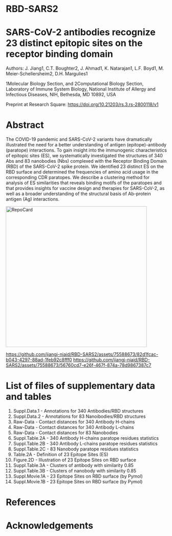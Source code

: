 # RBD-SARS2

# SARS-CoV-2 antibodies recognize 23 distinct epitopic sites on the receptor binding domain

Authors: J. Jiang1, C.T. Boughter2, J. Ahmad1, K. Natarajan1, L.F. Boyd1, M. Meier-Schellersheim2, D.H. Margulies1

1Molecular Biology Section, and 2Computational Biology Section, Laboratory of Immune System Biology, National Institute of Allergy and Infectious Diseases, NIH, Bethesda, MD 10892, USA

Preprint at Research Square:  https://doi.org/10.21203/rs.3.rs-2800118/v1

# Abstract
The COVID-19 pandemic and SARS-CoV-2 variants have dramatically illustrated the need for a better understanding of antigen (epitope)-antibody (paratope) interactions. To gain insight into the immunogenic characteristics of epitopic sites (ES), we systematically investigated the structures of 340 Abs and 83 nanobodies (Nbs) complexed with the Receptor Binding Domain (RBD) of the SARS-CoV-2 spike protein. We identified 23 distinct ES on the RBD surface and determined the frequencies of amino acid usage in the corresponding CDR paratopes. We describe a clustering method for analysis of ES similarities that reveals binding motifs of the paratopes and that provides insights for vaccine design and therapies for SARS-CoV-2, as well as a broader understanding of the structural basis of Ab-protein antigen (Ag) interactions.

<img width="440" alt="RepoCard" src="https://github.com/jiangj-niaid/RBD-SARS2/assets/75588673/7d5ed76b-95b0-4ddf-acb0-35d306fe2e68">

https://github.com/jiangj-niaid/RBD-SARS2/assets/75588673/82d1fcac-b043-4297-88ad-1feb92c8fff0
https://github.com/jiangj-niaid/RBD-SARS2/assets/75588673/56760cd7-e26f-467f-874a-78d9867387c7

# List of files of supplementary data and tables

01.	Suppl.Data.1 - Annotations for 340 Antibodies/RBD structures
02.	Suppl.Data.2 - Annotations for 83 Nanoibodies/RBD structures
03.	Raw-Data - Contact distances for 340 Antibody H-chains
03.	Raw-Data - Contact distances for 340 Antibody L-chains
04.	Raw-Data - Contact distances for 83 Nanobodies
05. Suppl.Table.2A - 340 Antibody H-chains paratope residues statistics
05. Suppl.Table.2B - 340 Antibody L-chains paratope residues statistics
06. Suppl.Table.2C - 83 Nanobody paratope residues statistics
07. Table.2A - Definition of 23 Epitope Sites (ES)
08. Figure.2D - Illustration of 23 Epitope Sites on RBD surface
09. Suppl.Table.3A - Clusters of antibody with similarity 0.85
10. Suppl.Table.3B - Clusters of nanobody with similarity 0.85
11. Suppl.Movie.1A - 23 Epitope Sites on RBD surface (by Pymol)
12. Suppl.Movie.1B - 23 Epitope Sites on RBD surface (by Pymol)



# References


# Acknowledgements
